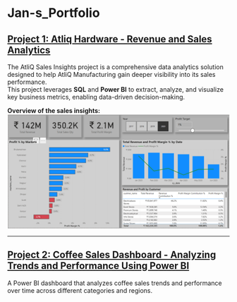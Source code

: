 # Jan-s_Portfolio

## [Project 1: Atliq Hardware - Revenue and Sales Analytics](https://github.com/jan-codex/Revenue-Insights-using-Power-BI-and-SQL)

The AtliQ Sales Insights project is a comprehensive data analytics solution designed to help AtliQ Manufacturing gain deeper visibility into its sales performance.  
This project leverages <strong>SQL</strong> and <strong>Power BI</strong> to extract, analyze, and visualize key business metrics, enabling data-driven decision-making.

<strong>Overview of the sales insights:</strong>  
<img src="https://raw.githubusercontent.com/jan-codex/Jan-s_portfolio/main/images/Screenshot%202025-02-18%20135624.png" alt="Overview of the sales insights" style="max-width:100%; height:auto;" />

---

## [Project 2: Coffee Sales Dashboard - Analyzing Trends and Performance Using Power BI](https://github.com/jan-codex/Coffee-Sales-Insights)

A Power BI dashboard that analyzes coffee sales trends and performance over time across different categories and regions.
